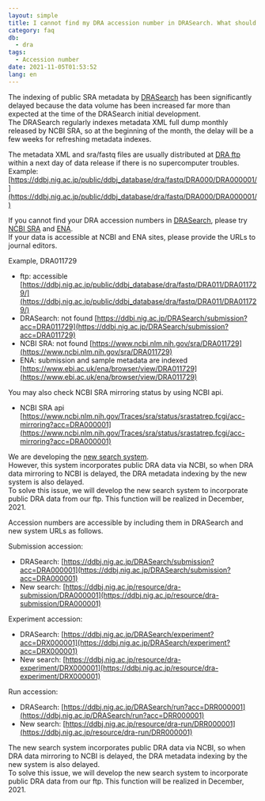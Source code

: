 ```yaml
---
layout: simple
title: I cannot find my DRA accession number in DRASearch. What should I do?
category: faq
db:
  - dra
tags: 
  - Accession number
date: 2021-11-05T01:53:52
lang: en
---
```


The indexing of public SRA metadata by [DRASearch](https://ddbj.nig.ac.jp/DRASearch/) has been significantly delayed because the data volume has been increased far more than expected at the time of the DRASearch initial development.   
The DRASearch regularly indexes metadata XML full dump monthly released by NCBI SRA, so at the beginning of the month, the delay will be a few weeks for refreshing metadata indexes.    

The metadata XML and sra/fastq files are usually distributed at [DRA ftp](https://ddbj.nig.ac.jp/public/ddbj_database/dra) within a next day of data release if there is no supercomputer troubles.   
Example: [https://ddbj.nig.ac.jp/public/ddbj_database/dra/fastq/DRA000/DRA000001/](https://ddbj.nig.ac.jp/public/ddbj_database/dra/fastq/DRA000/DRA000001/)    

If you cannot find your DRA accession numbers in [DRASearch](https://ddbj.nig.ac.jp/DRASearch/), please try [NCBI SRA](https://www.ncbi.nlm.nih.gov/sra) and [ENA](https://www.ebi.ac.uk/ena/browser/search).   
If your data is accessible at NCBI and ENA sites, please provide the URLs to journal editors.    

Example, DRA011729
* ftp: accessible [https://ddbj.nig.ac.jp/public/ddbj_database/dra/fastq/DRA011/DRA011729/](https://ddbj.nig.ac.jp/public/ddbj_database/dra/fastq/DRA011/DRA011729/)
* DRASearch: not found [https://ddbj.nig.ac.jp/DRASearch/submission?acc=DRA011729](https://ddbj.nig.ac.jp/DRASearch/submission?acc=DRA011729)
* NCBI SRA: not found [https://www.ncbi.nlm.nih.gov/sra/DRA011729](https://www.ncbi.nlm.nih.gov/sra/DRA011729)
* ENA: submission and sample metadata are indexed [https://www.ebi.ac.uk/ena/browser/view/DRA011729](https://www.ebi.ac.uk/ena/browser/view/DRA011729)

You may also check NCBI SRA mirroring status by using NCBI api.    
* NCBI SRA api [https://www.ncbi.nlm.nih.gov/Traces/sra/status/srastatrep.fcgi/acc-mirroring?acc=DRA000001](https://www.ncbi.nlm.nih.gov/Traces/sra/status/srastatrep.fcgi/acc-mirroring?acc=DRA000001)

We are developing the [new search system](https://ddbj.nig.ac.jp/search).  
However, this system incorporates public DRA data via NCBI, so when DRA data mirroring to NCBI is delayed, the DRA metadata indexing by the new system is also delayed.   
To solve this issue, we will develop the new search system to incorporate public DRA data from our ftp. This function will be realized in December, 2021.

Accession numbers are accessible by including them in DRASearch and new system URLs as follows.   

Submission accession:    
* DRASearch: [https://ddbj.nig.ac.jp/DRASearch/submission?acc=DRA000001](https://ddbj.nig.ac.jp/DRASearch/submission?acc=DRA000001)
* New search: [https://ddbj.nig.ac.jp/resource/dra-submission/DRA000001](https://ddbj.nig.ac.jp/resource/dra-submission/DRA000001)

Experiment accession:    
* DRASearch: [https://ddbj.nig.ac.jp/DRASearch/experiment?acc=DRX000001](https://ddbj.nig.ac.jp/DRASearch/experiment?acc=DRX000001)
* New search: [https://ddbj.nig.ac.jp/resource/dra-experiment/DRX000001](https://ddbj.nig.ac.jp/resource/dra-experiment/DRX000001)

Run accession:    
* DRASearch: [https://ddbj.nig.ac.jp/DRASearch/run?acc=DRR000001](https://ddbj.nig.ac.jp/DRASearch/run?acc=DRR000001)
* New search: [https://ddbj.nig.ac.jp/resource/dra-run/DRR000001](https://ddbj.nig.ac.jp/resource/dra-run/DRR000001)

The new search system incorporates public DRA data via NCBI, so when DRA data mirroring to NCBI is delayed, the DRA metadata indexing by the new system is also delayed.    
To solve this issue, we will develop the new search system to incorporate public DRA data from our ftp. This function will be realized in December, 2021.  





